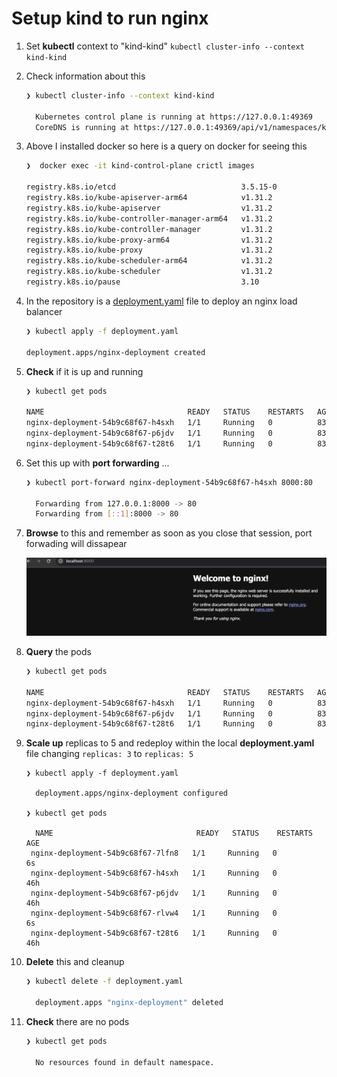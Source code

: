 # Setup kind to run nginx

1. Set **kubectl** context to "kind-kind" `kubectl cluster-info --context kind-kind`

2. Check information about this

   ```bash
   ❯ kubectl cluster-info --context kind-kind
   
     Kubernetes control plane is running at https://127.0.0.1:49369
     CoreDNS is running at https://127.0.0.1:49369/api/v1/namespaces/kube-system/services/kube-dns:dns/proxy
   ```

3. Above I installed docker so here is a query on docker for seeing this

   ```bash
   ❯  docker exec -it kind-control-plane crictl images
   
   registry.k8s.io/etcd                            3.5.15-0             27e3830e14027       66.5MB
   registry.k8s.io/kube-apiserver-arm64            v1.31.2              7db5e8fdce19a       92.6MB
   registry.k8s.io/kube-apiserver                  v1.31.2              7db5e8fdce19a       92.6MB
   registry.k8s.io/kube-controller-manager-arm64   v1.31.2              d034a1438c8ae       87MB
   registry.k8s.io/kube-controller-manager         v1.31.2              d034a1438c8ae       87MB
   registry.k8s.io/kube-proxy-arm64                v1.31.2              7e641dea6ec8f       96MB
   registry.k8s.io/kube-proxy                      v1.31.2              7e641dea6ec8f       96MB
   registry.k8s.io/kube-scheduler-arm64            v1.31.2              4ff74b8997ace       67MB
   registry.k8s.io/kube-scheduler                  v1.31.2              4ff74b8997ace       67MB
   registry.k8s.io/pause                           3.10                 afb61768ce381       268kB
   ```

4. In the repository is a [deployment.yaml](./deployment.yaml) file to deploy an nginx load balancer

   ```bash
   ❯ kubectl apply -f deployment.yaml
   
   deployment.apps/nginx-deployment created
   ```

5. **Check** if it is up and running

   ```bash
   ❯ kubectl get pods
   
   NAME                                READY   STATUS    RESTARTS   AGE
   nginx-deployment-54b9c68f67-h4sxh   1/1     Running   0          83s
   nginx-deployment-54b9c68f67-p6jdv   1/1     Running   0          83s
   nginx-deployment-54b9c68f67-t28t6   1/1     Running   0          83s
   ```

6. Set this up with **port forwarding** ...

   ```bash
   ❯ kubectl port-forward nginx-deployment-54b9c68f67-h4sxh 8000:80
   
     Forwarding from 127.0.0.1:8000 -> 80
     Forwarding from [::1]:8000 -> 80
   ```

7. **Browse** to this and remember as soon as you close that session, port forwading will dissapear

   ![Port forwarded browser](assets/nginx-in-browser.png)

8. **Query** the pods

   ```bash
   ❯ kubectl get pods
   
   NAME                                READY   STATUS    RESTARTS   AGE
   nginx-deployment-54b9c68f67-h4sxh   1/1     Running   0          83s
   nginx-deployment-54b9c68f67-p6jdv   1/1     Running   0          83s
   nginx-deployment-54b9c68f67-t28t6   1/1     Running   0          83s
   ```

9. **Scale up** replicas to 5 and redeploy within the local **deployment.yaml** file changing `replicas: 3` to `replicas: 5` 

   ```
   ❯ kubectl apply -f deployment.yaml
   
     deployment.apps/nginx-deployment configured
   
   ❯ kubectl get pods
   
     NAME                                READY   STATUS    RESTARTS   AGE
   	nginx-deployment-54b9c68f67-7lfn8   1/1     Running   0          6s
   	nginx-deployment-54b9c68f67-h4sxh   1/1     Running   0          46h
   	nginx-deployment-54b9c68f67-p6jdv   1/1     Running   0          46h
   	nginx-deployment-54b9c68f67-rlvw4   1/1     Running   0          6s
   	nginx-deployment-54b9c68f67-t28t6   1/1     Running   0          46h
   
   ```

10. **Delete** this and cleanup

    ```bash
    ❯ kubectl delete -f deployment.yaml
      
      deployment.apps "nginx-deployment" deleted
    ```

11. **Check** there are no pods

    ```bash
    ❯ kubectl get pods
    
      No resources found in default namespace.
    ```

